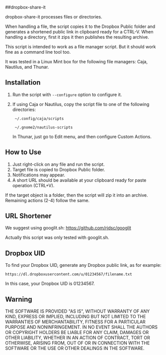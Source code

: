 ##dropbox-share-it

dropbox-share-it processes files or directories.

When handling a file, the script copies it to the Dropbox Public folder and generates a shortened public link in clipboard ready for a CTRL-V. When handling a directory, first it zips it then publishes the resulting archive.

This script is intended to work as a file manager script. But it should work fine as a command line tool too.

It was tested in a Linux Mint box for the following file managers: Caja, Nautilus, and Thunar.

## Installation

1. Run the script with `--configure` option to configure it.
2. If using Caja or Nautilus, copy the script file to one of the following directories:

        ~/.config/caja/scripts
    
        ~/.gnome2/nautilus-scripts

   In Thunar, just go to Edit menu, and then configure Custom Actions.

## How to Use

1. Just right-click on any file and run the script.
2. Target file is copied to Dropbox Public folder.
3. Notifications may appear.
4. A short URL should be available at your clipboard ready for paste operation (CTRL+V).

If the target object is a folder, then the script will zip it into an archive. Remaining actions (2-4) follow the same.

## URL Shortener

We suggest using googlit.sh: https://github.com/rjdsc/googlit

Actually this script was only tested with googlit.sh.

## Dropbox UID

To find your Dropbox UID, generate any Dropbox public link, as for example:

    https://dl.dropboxusercontent.com/u/01234567/filename.txt

In this case, your Dropbox UID is 01234567.

## Warning

THE SOFTWARE IS PROVIDED "AS IS", WITHOUT WARRANTY OF ANY KIND, EXPRESS OR IMPLIED, INCLUDING BUT NOT LIMITED TO THE WARRANTIES OF MERCHANTABILITY, FITNESS FOR A PARTICULAR PURPOSE AND NONINFRINGEMENT. IN NO EVENT SHALL THE AUTHORS OR COPYRIGHT HOLDERS BE LIABLE FOR ANY CLAIM, DAMAGES OR OTHER LIABILITY, WHETHER IN AN ACTION OF CONTRACT, TORT OR OTHERWISE, ARISING FROM, OUT OF OR IN CONNECTION WITH THE SOFTWARE OR THE USE OR OTHER DEALINGS IN THE SOFTWARE.
